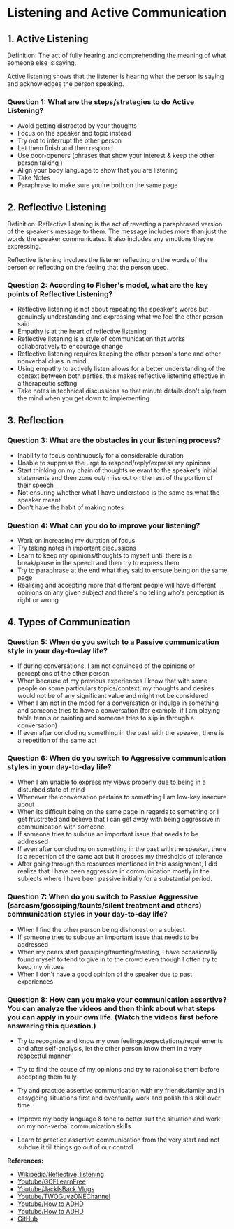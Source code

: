# Listening and Active Communication

## 1. Active Listening

Definition: The act of fully hearing and comprehending the meaning of what someone else is saying.

Active listening shows that the listener is hearing what the person is saying and acknowledges the person speaking.

### Question 1: What are the steps/strategies to do Active Listening?

- Avoid getting distracted by your thoughts
- Focus on the speaker and topic instead
- Try not to interrupt the other person
- Let them finish and then respond
- Use door-openers (phrases that show your interest & keep the other person talking )
- Align your body language to show that you are listening
- Take Notes
- Paraphrase to make sure you're both on the same page

## 2. Reflective Listening

Definition: Reflective listening is the act of reverting a paraphrased version of the speaker’s message to them. The message includes more than just the words the speaker communicates. It also includes any emotions they’re expressing.

Reflective listening involves the listener reflecting on the words of the person or reflecting on the feeling that the person used.

### Question 2: According to Fisher's model, what are the key points of Reflective Listening?

- Reflective listening is not about repeating the speaker's words but genuinely understanding and expressing what we feel the other person said
- Empathy is at the heart of reflective listening
- Reflective listening is a style of communication that works collaboratively to encourage change
- Reflective listening requires keeping the other person's tone and other nonverbal clues in mind
- Using empathy to actively listen allows for a better understanding of the context between both parties, this makes reflective listening effective in a therapeutic setting
- Take notes in technical discussions so that minute details don't slip from the mind when you get down to implementing

## 3. Reflection

### Question 3: What are the obstacles in your listening process?

- Inability to focus continuously for a considerable duration
- Unable to suppress the urge to respond/reply/express my opinions
- Start thinking on my chain of thoughts relevant to the speaker's initial statements and then zone out/ miss out on the rest of the portion of their speech
- Not ensuring whether what I have understood is the same as what the speaker meant
- Don't have the habit of making notes

### Question 4: What can you do to improve your listening?

- Work on increasing my duration of focus
- Try taking notes in important discussions
- Learn to keep my opinions/thoughts to myself until there is a break/pause in the speech and then try to express them
- Try to paraphrase at the end what they said to ensure being on the same page
- Realising and accepting more that different people will have different opinions on any given subject and there's no telling who's perception is right or wrong

## 4. Types of Communication

### Question 5: When do you switch to a Passive communication style in your day-to-day life?

- If during conversations, I am not convinced of the opinions or perceptions of the other person
- When because of my previous experiences I know that with some people on some particulars topics/context, my thoughts and desires would not be of any significant value and might not be considered
- When I am not in the mood for a conversation or indulge in something and someone tries to have a conversation (for example, if I am playing table tennis or painting and someone tries to slip in through a conversation)
- If even after concluding something in the past with the speaker, there is a repetition of the same act

### Question 6: When do you switch to Aggressive communication styles in your day-to-day life?

- When I am unable to express my views properly due to being in a disturbed state of mind
- Whenever the conversation pertains to something I am low-key insecure about
- When its difficult being on the same page in regards to something or I get frustrated and believe that I can get away with being aggressive in communication with someone
- If someone tries to subdue an important issue that needs to be addressed
- If even after concluding on something in the past with the speaker, there is a repetition of the same act but it crosses my thresholds of tolerance
- After going through the resources mentioned in this assignment, I did realize that I have been aggressive in communication mostly in the subjects where I have been passive initially for a substantial period.

### Question 7: When do you switch to Passive Aggressive (sarcasm/gossiping/taunts/silent treatment and others) communication styles in your day-to-day life?

- When I find the other person being dishonest on a subject
- If someone tries to subdue an important issue that needs to be addressed
- When my peers start gossiping/taunting/roasting, I have occasionally found myself to tend to give in to the crowd even though I often try to keep my virtues
- When I don't have a good opinion of the speaker due to past experiences

### Question 8: How can you make your communication assertive? You can analyze the videos and then think about what steps you can apply in your own life. (Watch the videos first before answering this question.)

- Try to recognize and know my own feelings/expectations/requirements and after self-analysis, let the other person know them in a very respectful manner

- Try to find the cause of my opinions and try to rationalise them before accepting them fully

- Try and practice assertive communication with my friends/family and in easygoing situations first and eventually work and polish this skill over time

- Improve my body language & tone to better suit the situation and work on my non-verbal communication skills

- Learn to practice assertive communication from the very start and not subdue it till things go out of our control

**References:**

- [Wikipedia/Reflective_listening](https://en.wikipedia.org/wiki/Reflective_listening)
- [Youtube/GCFLearnFree](https://www.youtube.com/watch?v=rzsVh8YwZEQ)
- [Youtube/JackIsBack Vlogs](https://www.youtube.com/watch?v=yjOWXsDt87Y)
- [Youtube/TWOGuyzONEChannel](https://www.youtube.com/watch?v=SYuboi4GWO4)
- [Youtube/How to ADHD](https://www.youtube.com/watch?v=BanqlGZSWiI)
- [Youtube/How to ADHD](https://www.youtube.com/watch?v=vlwmfiCb-vc)
- [GitHub](https://github.com/mountblue/life-skills-track/blob/main/listening-and-assertive-communication.md)